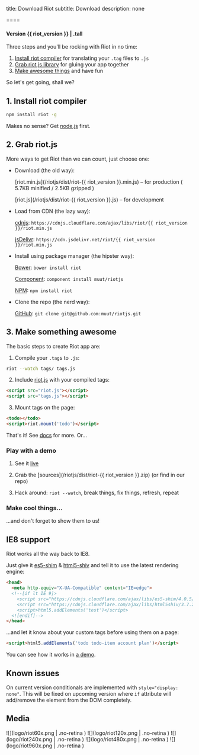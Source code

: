 
title: Download Riot
subtitle: Download
description: none

====

#### Version {{ riot_version }} | .tall


Three steps and you'll be rocking with Riot in no time:
1. [Install riot compiler](#install-riot-compiler) for translating your `.tag` files to `.js`
2. [Grab riot.js library](#grab-riotjs) for gluing your app together
3. [Make awesome things](#make-something-awesome) and have fun

So let's get going, shall we?


## 1. Install riot compiler

``` sh
npm install riot -g
```

Makes no sense? Get [node.js](http://nodejs.org/) first.

## 2. Grab riot.js

More ways to get Riot than we can count, just choose one:

- Download (the old way):
  
  [riot.min.js](/riotjs/dist/riot-{{ riot_version }}.min.js) – for production ( 5.7KB minified / 2.5KB gzipped )

  [riot.js](/riotjs/dist/riot-{{ riot_version }}.js) – for development

- Load from CDN (the lazy way):

  [cdnjs](https://cdnjs.com/libraries/riot): `https://cdnjs.cloudflare.com/ajax/libs/riot/{{ riot_version }}/riot.min.js`

  [jsDelivr](http://www.jsdelivr.com/#!riot): `https://cdn.jsdelivr.net/riot/{{ riot_version }}/riot.min.js`

- Install using package manager (the hipster way):

  [Bower](http://bower.io/search/?q=riot.js): `bower install riot`
  
  [Component](http://component.github.io/?q=riot): `component install muut/riotjs`
  
  [NPM](https://www.npmjs.com/package/riot): `npm install riot`

- Clone the repo (the nerd way):
  
  [GitHub](https://github.com/muut/riotjs): `git clone git@github.com:muut/riotjs.git`


## 3. Make something awesome

The basic steps to create Riot app are:

1. Compile your `.tag`s to `.js`:
``` sh
riot --watch tags/ tags.js
```

2. Include [riot.js](#grab-riotjs) with your compiled tags:
``` html
<script src="riot.js"></script>
<script src="tags.js"></script>
```

3. Mount tags on the page:
``` html
<todo></todo>
<script>riot.mount('todo')</script>
```

That's it! See [docs](http://devsite.muut.com/riotjs/guide/) for more. Or... 

### Play with a demo

1. See it [live](/riotjs/dist/demo/)

2. Grab the [sources](/riotjs/dist/riot-{{ riot_version }}.zip) (or find in our repo)

3. Hack around: `riot --watch`, break things, fix things, refresh, repeat

### Make cool things...

...and don't forget to show them to us!


## IE8 support

Riot works all the way back to IE8.

Just give it [es5-shim](https://github.com/es-shims/es5-shim) & [html5-shiv](https://github.com/aFarkas/html5shiv) and tell it to use the latest rendering engine:

``` html
<head>
  <meta http-equiv="X-UA-Compatible" content="IE=edge">
  <!--[if lt IE 9]>
    <script src="https://cdnjs.cloudflare.com/ajax/libs/es5-shim/4.0.5/es5-shim.min.js"></script>
    <script src="https://cdnjs.cloudflare.com/ajax/libs/html5shiv/3.7.2/html5shiv.min.js"></script>
    <script>html5.addElements('test')</script>
  <![endif]-->
</head>
```

...and let it know about your custom tags before using them on a page:

``` html
<script>html5.addElements('todo todo-item account plan')</script>
```

You can see how it works in [a demo](play-with-a-demo).


## Known issues

On current version conditionals are implemented with `style="display: none"`. This will be fixed on upcoming version where `if` attribute will add/remove the element from the DOM completely.


## Media

![](logo/riot60x.png | .no-retina )
![](logo/riot120x.png | .no-retina )
![](logo/riot240x.png | .no-retina )
![](logo/riot480x.png | .no-retina )
![](logo/riot960x.png | .no-retina )
